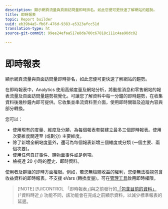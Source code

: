 ```yaml
---
description: 顯示網頁流量與頁面訪問量即時排名，如此您便可更快速了解網站的趨勢。
title: 即時報表
topic: Report builder
uuid: eb39b4a5-fb6f-476d-9383-e5323afcc51d
translation-type: ht
source-git-commit: 99ee24efaa517e8da700c67818c111c4aa90dc02

---
```



# 即時報表

顯示網頁流量與頁面訪問量即時排名，如此您便可更快速了解網站的趨勢。

在即時報表中，Analytics 使用高頻度量及網站分析，將動態消息和零售網站的報表流量及頁面訪問量趨勢視覺化。可讓您了解資料中每一分鐘的即時趨勢，在收集資料後幾秒鐘內即可提供。它收集並串流資料至介面，使用即時關聯及追蹤內容與部分轉換。

您可以：

* 使用現有的度量、維度及分類，為每個報表套裝建立最多三個即時報表。使用次要維度關連至 (或劃分) 主要維度。
* 除了新增全網站度量外，還可為每個報表新增三個維度或分類 (一個主要、兩個次要)。
* 使用任何自訂事件、購物車事件或是例項。
* 檢視達 20 小時的歷史、即時資料。

使用者及群組的即時方面權限。例如，若您無檢閱收益的權利，您便無法檢視包含收益資料的即時報表。不支援 eVars (轉換度量)。可在[管理工具](https://marketing.adobe.com/resources/help/en_US/reference/RealTime_Reports_Configuration.html)啟用即時權限。

> [!NOTE] [!UICONTROL 「即時報表」]與之前發行的[「包含目前的資料」](https://marketing.adobe.com/resources/help/zh_TW/arb/options.html)(「資料時近」) 功能不同，該功能會在完成之前顯示資料，以減少標準報表的延遲。

